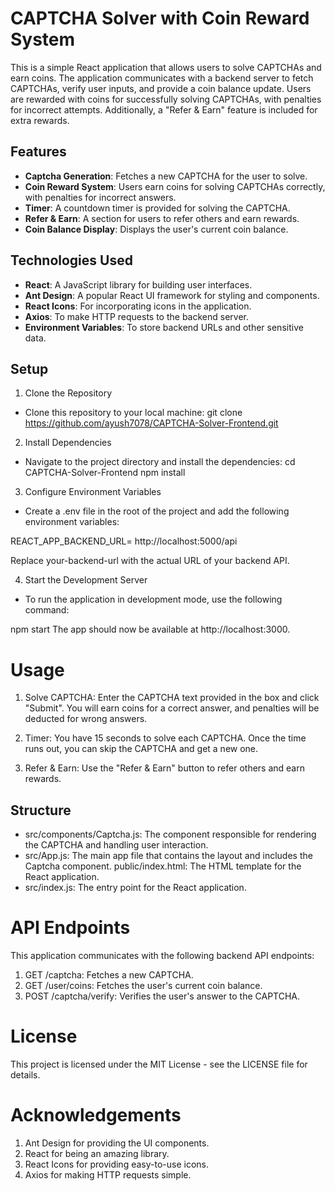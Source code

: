 # CAPTCHA Solver with Coin Reward System

This is a simple React application that allows users to solve CAPTCHAs and earn coins. The application communicates with a backend server to fetch CAPTCHAs, verify user inputs, and provide a coin balance update. Users are rewarded with coins for successfully solving CAPTCHAs, with penalties for incorrect attempts. Additionally, a "Refer & Earn" feature is included for extra rewards.

## Features

- **Captcha Generation**: Fetches a new CAPTCHA for the user to solve.
- **Coin Reward System**: Users earn coins for solving CAPTCHAs correctly, with penalties for incorrect answers.
- **Timer**: A countdown timer is provided for solving the CAPTCHA.
- **Refer & Earn**: A section for users to refer others and earn rewards.
- **Coin Balance Display**: Displays the user's current coin balance.

## Technologies Used

- **React**: A JavaScript library for building user interfaces.
- **Ant Design**: A popular React UI framework for styling and components.
- **React Icons**: For incorporating icons in the application.
- **Axios**: To make HTTP requests to the backend server.
- **Environment Variables**: To store backend URLs and other sensitive data.

## Setup

1. Clone the Repository
- Clone this repository to your local machine:
git clone https://github.com/ayush7078/CAPTCHA-Solver-Frontend.git

2. Install Dependencies
- Navigate to the project directory and install the dependencies:
cd CAPTCHA-Solver-Frontend
npm install

3. Configure Environment Variables
- Create a .env file in the root of the project and add the following environment variables:

REACT_APP_BACKEND_URL= http://localhost:5000/api

Replace your-backend-url with the actual URL of your backend API.

4. Start the Development Server
- To run the application in development mode, use the following command:

npm start
The app should now be available at http://localhost:3000.

# Usage
1. Solve CAPTCHA: Enter the CAPTCHA text provided in the box and click "Submit". You will earn coins for a correct answer, and penalties will be deducted for wrong answers.

2. Timer: You have 15 seconds to solve each CAPTCHA. Once the time runs out, you can skip the CAPTCHA and get a new one.

3. Refer & Earn: Use the "Refer & Earn" button to refer others and earn rewards.


## Structure
- src/components/Captcha.js: The component responsible for rendering the CAPTCHA and handling user interaction.
- src/App.js: The main app file that contains the layout and includes the Captcha component.
public/index.html: The HTML template for the React application.
- src/index.js: The entry point for the React application.


# API Endpoints
This application communicates with the following backend API endpoints:

1. GET /captcha: Fetches a new CAPTCHA.
2. GET /user/coins: Fetches the user's current coin balance.
3. POST /captcha/verify: Verifies the user's answer to the CAPTCHA.


# License
This project is licensed under the MIT License - see the LICENSE file for details.

# Acknowledgements
1. Ant Design for providing the UI components.
2. React for being an amazing library.
3. React Icons for providing easy-to-use icons.
4. Axios for making HTTP requests simple.